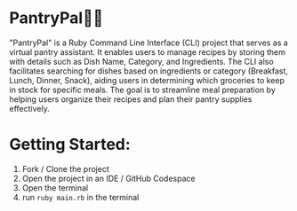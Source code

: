 # PantryPal👨‍🍳 

"PantryPal" is a Ruby Command Line Interface (CLI) project that serves as a virtual pantry assistant. It enables users to manage recipes by storing them with details such as Dish Name, Category, and Ingredients. The CLI also facilitates searching for dishes based on ingredients or category (Breakfast, Lunch, Dinner, Snack), aiding users in determining which groceries to keep in stock for specific meals. The goal is to streamline meal preparation by helping users organize their recipes and plan their pantry supplies effectively.

# Getting Started: 
1. Fork / Clone the project
2. Open the project in an IDE / GitHub Codespace
3. Open the terminal
4. run `ruby main.rb` in the terminal
